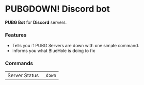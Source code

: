 # PUBGDOWN! Discord bot
**PUBG Bot** for **Discord** servers.

### Features
- Tells you if PUBG Servers are down with one simple command.
- Informs you what BlueHole is doing to fix

### Commands
<table>
<tbody>
<tr>
<td>Server Status</td>
<td><code>_down</code></td>
</tbody>
</table>